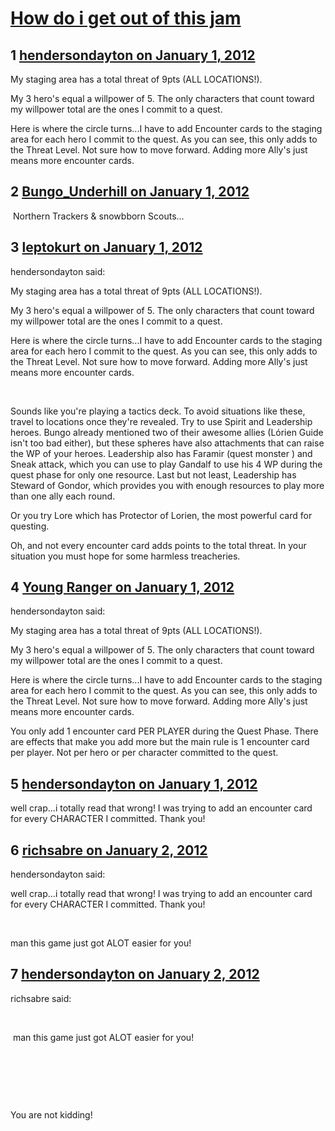 # [How do i get out of this jam](https://community.fantasyflightgames.com/topic/58292-how-do-i-get-out-of-this-jam/)

## 1 [hendersondayton on January 1, 2012](https://community.fantasyflightgames.com/topic/58292-how-do-i-get-out-of-this-jam/?do=findComment&comment=573433)

My staging area has a total threat of 9pts (ALL LOCATIONS!).

My 3 hero's equal a willpower of 5. The only characters that count toward my willpower total are the ones I commit to a quest.

Here is where the circle turns...I have to add Encounter cards to the staging area for each hero I commit to the quest. As you can see, this only adds to the Threat Level. Not sure how to move forward. Adding more Ally's just means more encounter cards.

## 2 [Bungo_Underhill on January 1, 2012](https://community.fantasyflightgames.com/topic/58292-how-do-i-get-out-of-this-jam/?do=findComment&comment=573438)

 Northern Trackers & snowbborn Scouts...

## 3 [leptokurt on January 1, 2012](https://community.fantasyflightgames.com/topic/58292-how-do-i-get-out-of-this-jam/?do=findComment&comment=573447)

hendersondayton said:

My staging area has a total threat of 9pts (ALL LOCATIONS!).

My 3 hero's equal a willpower of 5. The only characters that count toward my willpower total are the ones I commit to a quest.

Here is where the circle turns...I have to add Encounter cards to the staging area for each hero I commit to the quest. As you can see, this only adds to the Threat Level. Not sure how to move forward. Adding more Ally's just means more encounter cards.



 

Sounds like you're playing a tactics deck. To avoid situations like these, travel to locations once they're revealed. Try to use Spirit and Leadership heroes. Bungo already mentioned two of their awesome allies (Lórien Guide isn't too bad either), but these spheres have also attachments that can raise the WP of your heroes. Leadership also has Faramir (quest monster ) and Sneak attack, which you can use to play Gandalf to use his 4 WP during the quest phase for only one resource. Last but not least, Leadership has Steward of Gondor, which provides you with enough resources to play more than one ally each round.

Or you try Lore which has Protector of Lorien, the most powerful card for questing.

Oh, and not every encounter card adds points to the total threat. In your situation you must hope for some harmless treacheries.

## 4 [Young Ranger on January 1, 2012](https://community.fantasyflightgames.com/topic/58292-how-do-i-get-out-of-this-jam/?do=findComment&comment=573506)

hendersondayton said:

My staging area has a total threat of 9pts (ALL LOCATIONS!).

My 3 hero's equal a willpower of 5. The only characters that count toward my willpower total are the ones I commit to a quest.

Here is where the circle turns...I have to add Encounter cards to the staging area for each hero I commit to the quest. As you can see, this only adds to the Threat Level. Not sure how to move forward. Adding more Ally's just means more encounter cards.



You only add 1 encounter card PER PLAYER during the Quest Phase. There are effects that make you add more but the main rule is 1 encounter card per player. Not per hero or per character committed to the quest.

## 5 [hendersondayton on January 1, 2012](https://community.fantasyflightgames.com/topic/58292-how-do-i-get-out-of-this-jam/?do=findComment&comment=573514)

well crap...i totally read that wrong! I was trying to add an encounter card for every CHARACTER I committed. Thank you!

## 6 [richsabre on January 2, 2012](https://community.fantasyflightgames.com/topic/58292-how-do-i-get-out-of-this-jam/?do=findComment&comment=573619)

hendersondayton said:

well crap...i totally read that wrong! I was trying to add an encounter card for every CHARACTER I committed. Thank you!



 

man this game just got ALOT easier for you!

## 7 [hendersondayton on January 2, 2012](https://community.fantasyflightgames.com/topic/58292-how-do-i-get-out-of-this-jam/?do=findComment&comment=573657)

richsabre said:

 

 man this game just got ALOT easier for you!

 

 

 

You are not kidding!

